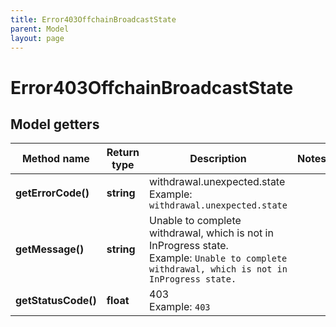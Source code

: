 ```yaml
---
title: Error403OffchainBroadcastState
parent: Model
layout: page
---
```


# Error403OffchainBroadcastState

## Model getters

Method name | Return type | Description | Notes
------------ | ------------- | ------------- | -------------
**getErrorCode()** | **string** | withdrawal.unexpected.state <br>Example: `withdrawal.unexpected.state` |
**getMessage()** | **string** | Unable to complete withdrawal, which is not in InProgress state. <br>Example: `Unable to complete withdrawal, which is not in InProgress state.` |
**getStatusCode()** | **float** | 403 <br>Example: `403` |

